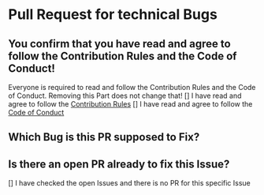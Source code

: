 # Pull Request for technical Bugs

## You confirm that you have read and agree to follow the Contribution Rules and the Code of Conduct!
Everyone is required to read and follow the Contribution Rules and the Code of Conduct. Removing this Part does not change that!
[] I have read and agree to follow the [Contribution Rules](CONTRIBUTING.md)
[] I have read and agree to follow the [Code of Conduct](CODE_OF_CONDUCT.md)

## Which Bug is this PR supposed to Fix?

## Is there an open PR already to fix this Issue?
[] I have checked the open Issues and there is no PR for this specific Issue

## 
